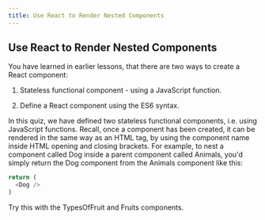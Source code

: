 ```yaml
---
title: Use React to Render Nested Components
---
```

## Use React to Render Nested Components

You have learned in earlier lessons, that there are two ways to create a React component:

1. Stateless functional component - using a JavaScript function.

2. Define a React component using the ES6 syntax.

In this quiz, we have defined two stateless functional components, i.e. using JavaScript functions. Recall, once a component has been created, it can be rendered in the same way as an HTML tag, by using the component name inside HTML opening and closing brackets. For example, to nest a component called Dog inside a parent component called Animals, you'd simply return the Dog component from the Animals component like this:

```javascript
return (
  <Dog />
)
```
Try this with the TypesOfFruit and Fruits components.
